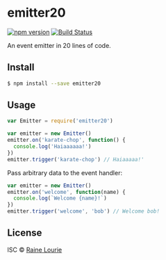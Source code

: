 # emitter20
[![npm version](https://img.shields.io/npm/v/emitter20.svg)](https://npmjs.org/package/emitter20)
[![Build Status](https://travis-ci.org/metaraine/emitter20.svg?branch=master)](https://travis-ci.org/metaraine/emitter20)

An event emitter in 20 lines of code.

## Install

```sh
$ npm install --save emitter20
```

## Usage

```js
var Emitter = require('emitter20')

var emitter = new Emitter()
emitter.on('karate-chop', function() {
  console.log('Haiaaaaaa!')
})
emitter.trigger('karate-chop') // Haiaaaaa!'
```

Pass arbitrary data to the event handler:

```js
var emitter = new Emitter()
emitter.on('welcome', function(name) {
  console.log(`Welcome {name}!`)
})
emitter.trigger('welcome', 'bob') // Welcome bob!
```

## License

ISC © [Raine Lourie](https://github.com/metaraine)
